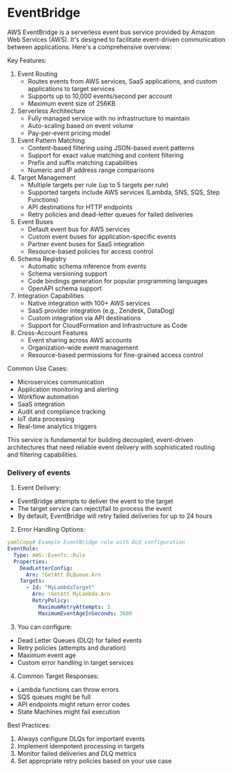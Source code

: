 # EventBridge

AWS EventBridge is a serverless event bus service provided by Amazon Web Services (AWS). It's designed to facilitate event-driven communication between applications. Here's a comprehensive overview:

Key Features:

1. Event Routing
   * Routes events from AWS services, SaaS applications, and custom applications to target services
   * Supports up to 10,000 events/second per account
   * Maximum event size of 256KB
2. Serverless Architecture
   * Fully managed service with no infrastructure to maintain
   * Auto-scaling based on event volume
   * Pay-per-event pricing model
3. Event Pattern Matching
   * Content-based filtering using JSON-based event patterns
   * Support for exact value matching and content filtering
   * Prefix and suffix matching capabilities
   * Numeric and IP address range comparisons
4. Target Management
   * Multiple targets per rule (up to 5 targets per rule)
   * Supported targets include AWS services (Lambda, SNS, SQS, Step Functions)
   * API destinations for HTTP endpoints
   * Retry policies and dead-letter queues for failed deliveries
5. Event Buses
   * Default event bus for AWS services
   * Custom event buses for application-specific events
   * Partner event buses for SaaS integration
   * Resource-based policies for access control
6. Schema Registry
   * Automatic schema inference from events
   * Schema versioning support
   * Code bindings generation for popular programming languages
   * OpenAPI schema support
7. Integration Capabilities
   * Native integration with 100+ AWS services
   * SaaS provider integration (e.g., Zendesk, DataDog)
   * Custom integration via API destinations
   * Support for CloudFormation and Infrastructure as Code
8. Cross-Account Features
   * Event sharing across AWS accounts
   * Organization-wide event management
   * Resource-based permissions for fine-grained access control

Common Use Cases:

* Microservices communication
* Application monitoring and alerting
* Workflow automation
* SaaS integration
* Audit and compliance tracking
* IoT data processing
* Real-time analytics triggers

This service is fundamental for building decoupled, event-driven architectures that need reliable event delivery with sophisticated routing and filtering capabilities.



### Delivery of events

1. Event Delivery:

* EventBridge attempts to deliver the event to the target
* The target service can reject/fail to process the event
* By default, EventBridge will retry failed deliveries for up to 24 hours

2. Error Handling Options:

```yaml
yamlCopy# Example EventBridge rule with DLQ configuration
EventRule:
  Type: AWS::Events::Rule
  Properties:
    DeadLetterConfig:
      Arn: !GetAtt DLQueue.Arn
    Targets:
      - Id: "MyLambdaTarget"
        Arn: !GetAtt MyLambda.Arn
        RetryPolicy:
          MaximumRetryAttempts: 3
          MaximumEventAgeInSeconds: 3600
```

3. You can configure:

* Dead Letter Queues (DLQ) for failed events
* Retry policies (attempts and duration)
* Maximum event age
* Custom error handling in target services

4. Common Target Responses:

* Lambda functions can throw errors
* SQS queues might be full
* API endpoints might return error codes
* State Machines might fail execution

Best Practices:

1. Always configure DLQs for important events
2. Implement idempotent processing in targets
3. Monitor failed deliveries and DLQ metrics
4. Set appropriate retry policies based on your use case
